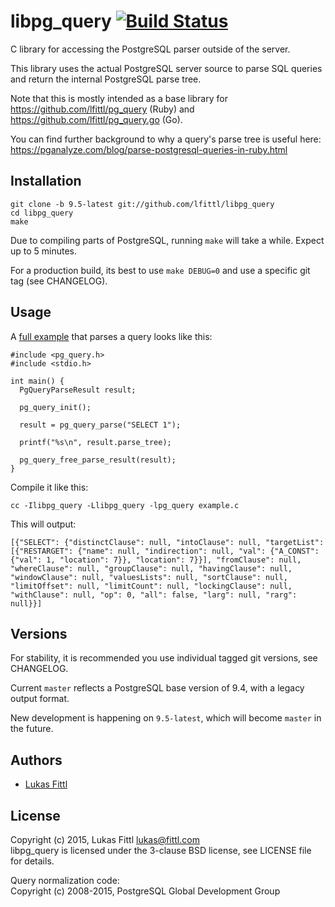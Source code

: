 # libpg_query [![Build Status](https://travis-ci.org/lfittl/libpg_query.svg?branch=master)](https://travis-ci.org/lfittl/libpg_query)

C library for accessing the PostgreSQL parser outside of the server.

This library uses the actual PostgreSQL server source to parse SQL queries and return the internal PostgreSQL parse tree.

Note that this is mostly intended as a base library for https://github.com/lfittl/pg_query (Ruby) and https://github.com/lfittl/pg_query.go (Go).

You can find further background to why a query's parse tree is useful here: https://pganalyze.com/blog/parse-postgresql-queries-in-ruby.html


## Installation

```
git clone -b 9.5-latest git://github.com/lfittl/libpg_query
cd libpg_query
make
```

Due to compiling parts of PostgreSQL, running `make` will take a while. Expect up to 5 minutes.

For a production build, its best to use `make DEBUG=0` and use a specific git tag (see CHANGELOG).


## Usage

A [full example](https://github.com/lfittl/libpg_query/blob/master/examples/simple.c) that parses a query looks like this:

```
#include <pg_query.h>
#include <stdio.h>

int main() {
  PgQueryParseResult result;

  pg_query_init();

  result = pg_query_parse("SELECT 1");

  printf("%s\n", result.parse_tree);

  pg_query_free_parse_result(result);
}
```

Compile it like this:

```
cc -Ilibpg_query -Llibpg_query -lpg_query example.c
```

This will output:

```
[{"SELECT": {"distinctClause": null, "intoClause": null, "targetList": [{"RESTARGET": {"name": null, "indirection": null, "val": {"A_CONST": {"val": 1, "location": 7}}, "location": 7}}], "fromClause": null, "whereClause": null, "groupClause": null, "havingClause": null, "windowClause": null, "valuesLists": null, "sortClause": null, "limitOffset": null, "limitCount": null, "lockingClause": null, "withClause": null, "op": 0, "all": false, "larg": null, "rarg": null}}]
```


## Versions

For stability, it is recommended you use individual tagged git versions, see CHANGELOG.

Current `master` reflects a PostgreSQL base version of 9.4, with a legacy output format.

New development is happening on `9.5-latest`, which will become `master` in the future.


## Authors

- [Lukas Fittl](mailto:lukas@fittl.com)


## License

Copyright (c) 2015, Lukas Fittl <lukas@fittl.com><br>
libpg_query is licensed under the 3-clause BSD license, see LICENSE file for details.

Query normalization code:<br>
Copyright (c) 2008-2015, PostgreSQL Global Development Group
